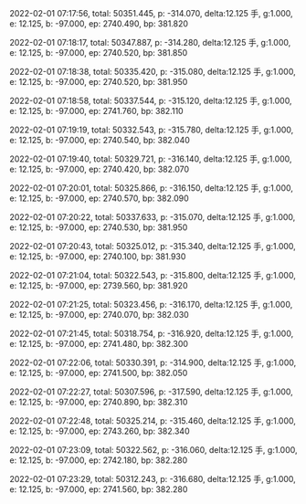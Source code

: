 2022-02-01 07:17:56, total: 50351.445, p: -314.070, delta:12.125 手, g:1.000, e: 12.125, b: -97.000, ep: 2740.490, bp: 381.820

2022-02-01 07:18:17, total: 50347.887, p: -314.280, delta:12.125 手, g:1.000, e: 12.125, b: -97.000, ep: 2740.520, bp: 381.850

2022-02-01 07:18:38, total: 50335.420, p: -315.080, delta:12.125 手, g:1.000, e: 12.125, b: -97.000, ep: 2740.520, bp: 381.950

2022-02-01 07:18:58, total: 50337.544, p: -315.120, delta:12.125 手, g:1.000, e: 12.125, b: -97.000, ep: 2741.760, bp: 382.110

2022-02-01 07:19:19, total: 50332.543, p: -315.780, delta:12.125 手, g:1.000, e: 12.125, b: -97.000, ep: 2740.540, bp: 382.040

2022-02-01 07:19:40, total: 50329.721, p: -316.140, delta:12.125 手, g:1.000, e: 12.125, b: -97.000, ep: 2740.420, bp: 382.070

2022-02-01 07:20:01, total: 50325.866, p: -316.150, delta:12.125 手, g:1.000, e: 12.125, b: -97.000, ep: 2740.570, bp: 382.090

2022-02-01 07:20:22, total: 50337.633, p: -315.070, delta:12.125 手, g:1.000, e: 12.125, b: -97.000, ep: 2740.530, bp: 381.950

2022-02-01 07:20:43, total: 50325.012, p: -315.340, delta:12.125 手, g:1.000, e: 12.125, b: -97.000, ep: 2740.100, bp: 381.930

2022-02-01 07:21:04, total: 50322.543, p: -315.800, delta:12.125 手, g:1.000, e: 12.125, b: -97.000, ep: 2739.560, bp: 381.920

2022-02-01 07:21:25, total: 50323.456, p: -316.170, delta:12.125 手, g:1.000, e: 12.125, b: -97.000, ep: 2740.070, bp: 382.030

2022-02-01 07:21:45, total: 50318.754, p: -316.920, delta:12.125 手, g:1.000, e: 12.125, b: -97.000, ep: 2741.480, bp: 382.300

2022-02-01 07:22:06, total: 50330.391, p: -314.900, delta:12.125 手, g:1.000, e: 12.125, b: -97.000, ep: 2741.500, bp: 382.050

2022-02-01 07:22:27, total: 50307.596, p: -317.590, delta:12.125 手, g:1.000, e: 12.125, b: -97.000, ep: 2740.890, bp: 382.310

2022-02-01 07:22:48, total: 50325.214, p: -315.460, delta:12.125 手, g:1.000, e: 12.125, b: -97.000, ep: 2743.260, bp: 382.340

2022-02-01 07:23:09, total: 50322.562, p: -316.060, delta:12.125 手, g:1.000, e: 12.125, b: -97.000, ep: 2742.180, bp: 382.280

2022-02-01 07:23:29, total: 50312.243, p: -316.680, delta:12.125 手, g:1.000, e: 12.125, b: -97.000, ep: 2741.560, bp: 382.280